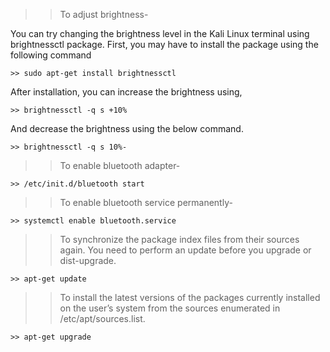 >> To adjust brightness-

You can try changing the brightness level in the Kali Linux terminal using brightnessctl package. First, you may have to install the package using the following command

	>> sudo apt-get install brightnessctl
 
After installation, you can increase the brightness using,

	>> brightnessctl -q s +10% 

And decrease the brightness using the below command.

	>> brightnessctl -q s 10%- 
	
	
	
>> To enable bluetooth adapter-

	>> /etc/init.d/bluetooth start
	
>> To enable bluetooth service permanently-
	
	>> systemctl enable bluetooth.service


>> To synchronize the package index files from their sources again. You need to perform an update before you upgrade or dist-upgrade.

	>> apt-get update
	
>> To install the latest versions of the packages currently installed on the user’s system from the sources enumerated in /etc/apt/sources.list. 

	>> apt-get upgrade
	
>> 